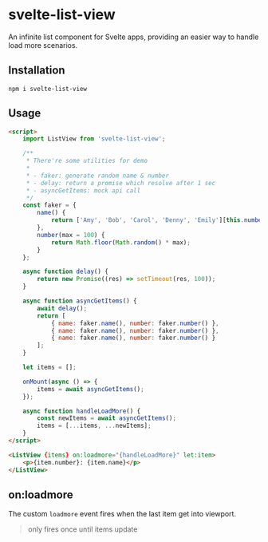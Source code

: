 # svelte-list-view

An infinite list component for Svelte apps, providing an easier way to handle load more scenarios.

## Installation

```
npm i svelte-list-view
```

## Usage

```html
<script>
	import ListView from 'svelte-list-view';

	/**
	 * There're some utilities for demo
	 *
	 * - faker: generate random name & number
	 * - delay: return a promise which resolve after 1 sec
	 * - asyncGetItems: mock api call
	 */
	const faker = {
		name() {
			return ['Amy', 'Bob', 'Carol', 'Denny', 'Emily'][this.number(5)];
		},
		number(max = 100) {
			return Math.floor(Math.random() * max);
		}
	};

	async function delay() {
		return new Promise((res) => setTimeout(res, 100));
	}

	async function asyncGetItems() {
		await delay();
		return [
			{ name: faker.name(), number: faker.number() },
			{ name: faker.name(), number: faker.number() },
			{ name: faker.name(), number: faker.number() }
		];
	}

	let items = [];

	onMount(async () => {
		items = await asyncGetItems();
	});

	async function handleLoadMore() {
		const newItems = await asyncGetItems();
		items = [...items, ...newItems];
	}
</script>

<ListView {items} on:loadmore="{handleLoadMore}" let:item>
	<p>{item.number}: {item.name}</p>
</ListView>
```

## on:loadmore

The custom `loadmore` event fires when the last item get into viewport.

> only fires once until items update
